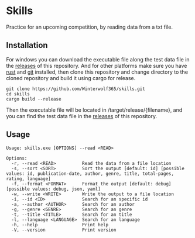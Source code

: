 # **Skills**
Practice for an upcoming competition, by reading data from a txt file.

## Installation
For windows you can download the executable file along the test data file in the [releases](https://github.com/Winterwolf365/skills/releases) of this repository.
And for other platforms make sure you have [rust](https://rustup.rs) and [git](https://git-scm.com/downloads) installed, 
then clone this repository and change directory to the cloned repository and build it using cargo for release.
```
git clone https://github.com/Winterwolf365/skills.git
cd skills
cargo build --release
```
Then the executable file will be located in /target/release/{filename}, and you can find the test data file in the [releases](https://github.com/Winterwolf365/skills/releases) of this repository.

## Usage
```
Usage: skills.exe [OPTIONS] --read <READ>

Options:
  -r, --read <READ>          Read the data from a file location
  -s, --sort <SORT>          Sort the output [default: id] [possible values: id, publication-date, author, genre, title, total-pages, rating, language]
  -f, --format <FORMAT>      Format the output [default: debug] [possible values: debug, json, yaml]
  -w, --write <WRITE>        Write the output to a file location
  -i, --id <ID>              Search for an specific id
  -a, --author <AUTHOR>      Search for an author
  -g, --genre <GENRE>        Search for an genre
  -t, --title <TITLE>        Search for an title
  -l, --language <LANGUAGE>  Search for an language
  -h, --help                 Print help
  -V, --version              Print version
```
